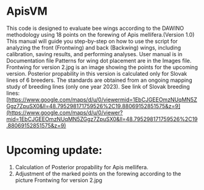 # ApisVM
This code is designed to evaluate bee wings according to the DAWINO methodology using 18 points on the forewing of Apis mellifera.(Version 1.0)
This manual will guide you step-by-step on how to use the script for analyzing the front (Frontwing) and back (Backwing) wings, including calibration, saving results, and performing analyses.
User manual is in Documentation file
Patterns for wing dot placement are in the Images file. 
Frontwing for version 2.jpg is an image showing the points for the upcoming version.
Posterior propability in this version is calculated only for Slovak lines of 6 breeders.  The standards are obtained from an ongoing mapping study of breeding lines (only one year 2023). See link of Slovak breeding lines: [https://www.google.com/maps/d/u/0/viewermid=1EbCJGEEOmzNUqMN5ZGgz7ZpuSX0&ll=48.795298171759526%2C19.88069152851575&z=9](https://www.google.com/maps/d/u/0/viewer?mid=1EbCJGEEOmzNUqMN5ZGgz7ZpuSX0&ll=48.795298171759526%2C19.88069152851575&z=9)
# Upcoming update:
1. Calculation of Posterior propability for Apis mellifera.
2. Adjustment of the marked points on the forewing according to the picture Frontwing for version 2.jpg
